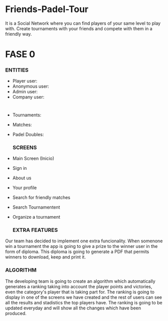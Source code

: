 # Friends-Padel-Tour
It is a Social Network where you can find players of your same level to play with. Create tournaments with your friends and compete with them in a friendly way.
# FASE 0

  ### ENTITIES
- Player user:
- Anonymous user:
- Admin user:
- Company user:
#
- Tournaments:
- Matches:
- Padel Doubles:

  ### SCREENS
- Main Screen (Inicio)
- Sign in
- About us
- Your profile
- Search for friendly matches
- Search Tournamentent 
- Organize a tournament

  ### EXTRA FEATURES
Our team has decided to implement one extra funcionality. When somenone win a tournament the app is going to give a prize to the winner user in the form of diploma. This diploma is going to generate a PDF that permits winners to download, keep and print it. 

  ### ALGORITHM
The developing team is going to create an algorithm which automatically generates a ranking taking into account the player points and victories, even the category's player that is taking part for. The ranking is going to display in one of the screens we have created and the rest of users can see all the results and stadistics the top players have. The ranking is going to be updated everyday and will show all the changes which have been produced.
